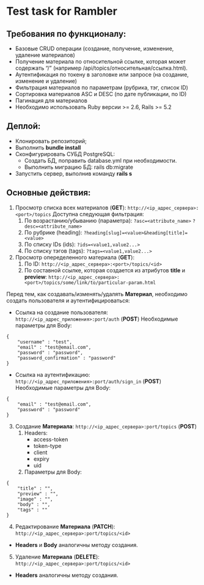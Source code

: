 # Test task for Rambler

## Требования по функционалу:
- Базовые CRUD операции (создание, получение, изменение, удаление материалов)
- Получение материала по относительной ссылке, которая может содержать “/” (например          /api/topics/относительная/ссылка.html).
- Аутентификация по токену в заголовке или запросе (на создание, изменение и удаление)
- Фильтрация материалов по параметрам (рубрика, тэг, список ID)
- Сортировка материалов ASC и DESC (по дате публикации, по ID)
- Пагинация для материалов
- Необходимо использовать Ruby версии >= 2.6, Rails >= 5.2
## Деплой:
- Клонировать репозиторий;
- Выполнить **bundle install**
- Сконфигурировать СУБД PostgreSQL:
  - Создать БД, поправить database.yml при необходимости.
  - Выполнить миграцию БД: rails db:migrate
- Запустить сервер, выполнив команду **rails s**
## Основные действия:
1. Просмотр списка всех материалов (**GET**):
```http://<ip_адрес_сервера>:<port>/topics```
Доступна следующая фильтрация:
    1. По возрастанию/убыванию (параметра):
```?asc=<attribute_name>```
```?desc=<attribute_name>```
    2. По рубрике (heading):
```?heading[slug]=<value>&heading[title]=<value>```
    3. По списку IDs (ids):
```?ids=<value1,value2...>```
    4. По списку тэгов (tags):
```?tags=<value1,value2...>```
2. Просмотр опеределенного материала (**GET**):
    1. По ID:
```http://<ip_адрес_сервера>:<port>/topics/<id>```
    2. По составной ссылке, которая создается из атрибутов **title** и **preview**:
```http://<ip_адрес_сервера>:<port>/topics/some/link/to/particular-param.html```

Перед тем, как создавать/изменять/удалять **Материал**, необходимо создать пользователя и аутентифицироваться:
  - Ссылка на создание пользователя: ```http://<ip_адрес_приложения>:port/auth```    (**POST**)
Необходимые параметры для Body:
```
{
    "username" : "test",
    "email" : "test@email.com",
    "password" : "password",
    "password_confirmation" : "password"
}
```
- Ссылка на аутентификацию: ```http://<ip_адрес_приложения>:port/auth/sign_in``` (**POST**)
Необходимые параметры для Body:
```
{
    "email" : "test@email.com",
    "password" : "password"
}
```

3. Создание **Материала**: ```http://<ip_адрес_сервера>:port/topics``` (**POST**)
    1. Headers: 
        - access-token
        - token-type
        - client
        - expiry
        - uid
   2. Параметры для Body:
```
{
    "title" : "",
    "preview" : "",
    "image" : "",
    "body" : "",
    "tags" : ""
}
```
4. Редактирование **Материала** (**PATCH**): ```http://<ip_адрес_сервера>:port/topics/<id>```
- **Headers** и **Body** аналогичны методу создания.

5. Удаление **Материала** (**DELETE**): ```http://<ip_адрес_сервера>:port/topics/<id>```
- **Headers** аналогичны методу создания.
